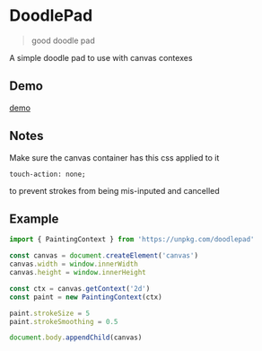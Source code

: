 # DoodlePad
> good doodle pad

A simple doodle pad to use with canvas contexes

## Demo
[demo](https://brecert.github.io/doodlepad/)

## Notes

Make sure the canvas container has this css applied to it

```
touch-action: none;
```

to prevent strokes from being mis-inputed and cancelled

## Example
```js
import { PaintingContext } from 'https://unpkg.com/doodlepad'

const canvas = document.createElement('canvas')
canvas.width = window.innerWidth
canvas.height = window.innerHeight

const ctx = canvas.getContext('2d')
const paint = new PaintingContext(ctx)

paint.strokeSize = 5
paint.strokeSmoothing = 0.5

document.body.appendChild(canvas)
```